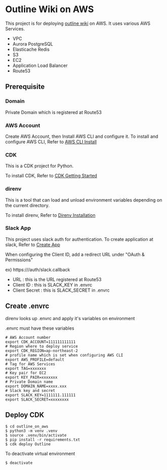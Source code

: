
# Outline Wiki on AWS
This project is for deploying [outline wiki] on AWS.
It uses various AWS Services.

 * VPC
 * Aurora PostgreSQL
 * Elasticache Redis
 * S3
 * EC2
 * Application Load Balancer
 * Route53

## Prerequisite

### Domain
Private Domain which is registered at Route53

### AWS Account
Create AWS Account, then Install AWS CLI and configure it.
To install and configure AWS CLI, Refer to [AWS CLI Install]

### CDK
This is a CDK project for Python.

To install CDK, Refer to [CDK Getting Started]

### direnv
This is a tool that can load and unload environment variables depending on the current directory.

To install direnv, Refer to [Direnv Installation]

### Slack App
This project uses slack auth for authentication.
To create application at slack, Refer to [Create App]

When configuring the Client ID, add a redirect URL under "OAuth & Permissions"

ex) https://<URL>/auth/slack.callback

* URL : this is the URL registered at Route53
* Client ID : this is SLACK_KEY in .envrc
* Client Secret : this is SLACK_SECRET in .envrc

## Create .envrc
direnv looks up .envrc and apply it's variables on environment

.envrc must have these variables
```shell
# AWS Account number
export CDK_ACCOUNT=111111111111
# Region where to deploy service
export CDK_REGION=ap-northeast-2
# profile name which is set when configuring AWS CLI
export AWS_PROFILE=default
# Tag for AWS Services
export TAG=xxxxxxx
# Key pair for EC2
export KEY_PAIR=xxxxxxx
# Private Domain name
export DOMAIN_NAME=xxxx.xxx
# Slack key and secret
export SLACK_KEY=1111111.111111
export SLACK_SECRET=xxxxxxxx
```

## Deploy CDK
```shell
$ cd outline_on_aws
$ python3 -m venv .venv
$ source .venv/bin/activate
$ pip install -r requirements.txt
$ cdk deploy Outline
```

To deactivate virtual environment
```shell
$ deactivate
```

[outline wiki]: https://github.com/outline/outline
[AWS CLI Install]: https://docs.aws.amazon.com/cli/latest/userguide/install-cliv2.html
[CDK Getting Started]: https://docs.aws.amazon.com/cdk/latest/guide/getting_started.html
[Direnv Installation]: https://direnv.net/docs/installation.html
[Create App]: https://api.slack.com/apps
